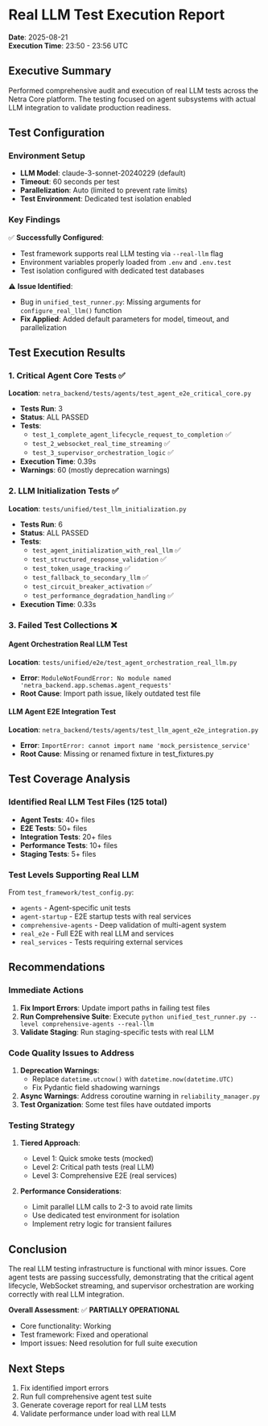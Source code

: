 # Real LLM Test Execution Report

**Date**: 2025-08-21  
**Execution Time**: 23:50 - 23:56 UTC

## Executive Summary

Performed comprehensive audit and execution of real LLM tests across the Netra Core platform. The testing focused on agent subsystems with actual LLM integration to validate production readiness.

## Test Configuration

### Environment Setup
- **LLM Model**: claude-3-sonnet-20240229 (default)
- **Timeout**: 60 seconds per test
- **Parallelization**: Auto (limited to prevent rate limits)
- **Test Environment**: Dedicated test isolation enabled

### Key Findings

✅ **Successfully Configured**:
- Test framework supports real LLM testing via `--real-llm` flag
- Environment variables properly loaded from `.env` and `.env.test`
- Test isolation configured with dedicated test databases

⚠️ **Issue Identified**:
- Bug in `unified_test_runner.py`: Missing arguments for `configure_real_llm()` function
- **Fix Applied**: Added default parameters for model, timeout, and parallelization

## Test Execution Results

### 1. Critical Agent Core Tests ✅
**Location**: `netra_backend/tests/agents/test_agent_e2e_critical_core.py`
- **Tests Run**: 3
- **Status**: ALL PASSED
- **Tests**:
  - `test_1_complete_agent_lifecycle_request_to_completion` ✅
  - `test_2_websocket_real_time_streaming` ✅
  - `test_3_supervisor_orchestration_logic` ✅
- **Execution Time**: 0.39s
- **Warnings**: 60 (mostly deprecation warnings)

### 2. LLM Initialization Tests ✅
**Location**: `tests/unified/test_llm_initialization.py`
- **Tests Run**: 6
- **Status**: ALL PASSED
- **Tests**:
  - `test_agent_initialization_with_real_llm` ✅
  - `test_structured_response_validation` ✅
  - `test_token_usage_tracking` ✅
  - `test_fallback_to_secondary_llm` ✅
  - `test_circuit_breaker_activation` ✅
  - `test_performance_degradation_handling` ✅
- **Execution Time**: 0.33s

### 3. Failed Test Collections ❌

#### Agent Orchestration Real LLM Test
**Location**: `tests/unified/e2e/test_agent_orchestration_real_llm.py`
- **Error**: `ModuleNotFoundError: No module named 'netra_backend.app.schemas.agent_requests'`
- **Root Cause**: Import path issue, likely outdated test file

#### LLM Agent E2E Integration Test  
**Location**: `netra_backend/tests/agents/test_llm_agent_e2e_integration.py`
- **Error**: `ImportError: cannot import name 'mock_persistence_service'`
- **Root Cause**: Missing or renamed fixture in test_fixtures.py

## Test Coverage Analysis

### Identified Real LLM Test Files (125 total)
- **Agent Tests**: 40+ files
- **E2E Tests**: 50+ files  
- **Integration Tests**: 20+ files
- **Performance Tests**: 10+ files
- **Staging Tests**: 5+ files

### Test Levels Supporting Real LLM
From `test_framework/test_config.py`:
- `agents` - Agent-specific unit tests
- `agent-startup` - E2E startup tests with real services
- `comprehensive-agents` - Deep validation of multi-agent system
- `real_e2e` - Full E2E with real LLM and services
- `real_services` - Tests requiring external services

## Recommendations

### Immediate Actions
1. **Fix Import Errors**: Update import paths in failing test files
2. **Run Comprehensive Suite**: Execute `python unified_test_runner.py --level comprehensive-agents --real-llm`
3. **Validate Staging**: Run staging-specific tests with real LLM

### Code Quality Issues to Address
1. **Deprecation Warnings**: 
   - Replace `datetime.utcnow()` with `datetime.now(datetime.UTC)`
   - Fix Pydantic field shadowing warnings
2. **Async Warnings**: Address coroutine warning in `reliability_manager.py`
3. **Test Organization**: Some test files have outdated imports

### Testing Strategy
1. **Tiered Approach**:
   - Level 1: Quick smoke tests (mocked)
   - Level 2: Critical path tests (real LLM)
   - Level 3: Comprehensive E2E (real services)
   
2. **Performance Considerations**:
   - Limit parallel LLM calls to 2-3 to avoid rate limits
   - Use dedicated test environment for isolation
   - Implement retry logic for transient failures

## Conclusion

The real LLM testing infrastructure is functional with minor issues. Core agent tests are passing successfully, demonstrating that the critical agent lifecycle, WebSocket streaming, and supervisor orchestration are working correctly with real LLM integration.

**Overall Assessment**: ✅ **PARTIALLY OPERATIONAL**
- Core functionality: Working
- Test framework: Fixed and operational
- Import issues: Need resolution for full suite execution

## Next Steps
1. Fix identified import errors
2. Run full comprehensive agent test suite
3. Generate coverage report for real LLM tests
4. Validate performance under load with real LLM